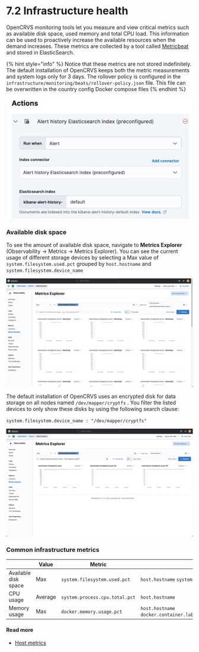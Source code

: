 # 7.2 Infrastructure health

OpenCRVS monitoring tools let you measure and view critical metrics such as available disk space, used memory and total CPU load. This information can be used to proactively increase the available resources when the demand increases. These metrics are collected by a tool called [Metricbeat](https://www.elastic.co/beats/metricbeat) and stored in ElasticSearch.&#x20;

{% hint style="info" %}
Notice that these metrics are not stored indefinitely. The default installation of OpenCRVS keeps both the metric measurements and system logs only for 3 days. The rollover policy is configured in the `infrastructure/monitoring/beats/rollover-policy.json` file. This file can be overwritten in the country config Docker compose files&#x20;
{% endhint %}

![](<../../.gitbook/assets/image (7) (1) (1).png>)

### Available disk space

To see the amount of available disk space, navigate to **Metrics Explorer** (Observability -> Metrics -> Metrics Explorer). You can see the current usage of different storage devices by selecting a Max value of `system.filesystem.used.pct` grouped by `host.hostname` and `system.filesystem.device_name`&#x20;

![](<../../.gitbook/assets/image (3) (1) (1).png>)

The default installation of OpenCRVS uses an encrypted disk for data storage on all nodes named `/dev/mapper/cryptfs` . You filter the listed devices to only show these disks by using the following search clause:

`system.filesystem.device_name : "/dev/mapper/cryptfs"`

![](<../../.gitbook/assets/image (5) (1) (1) (1).png>)



### Common infrastructure metrics

|                      | Value   | Metric                         | Grouped by                                                            | Filtered by                                             |
| -------------------- | ------- | ------------------------------ | --------------------------------------------------------------------- | ------------------------------------------------------- |
| Available disk space | Max     | `system.filesystem.used.pct`   | `host.hostname`  `system.filesystem.device_name`                      | `system.filesystem.device_name : "/dev/mapper/cryptfs"` |
| CPU usage            | Average | `system.process.cpu.total.pct` | `host.hostname`                                                       |                                                         |
| Memory usage         | Max     | `docker.memory.usage.pct`      | `host.hostname docker.container.labels.com_docker_swarm_service_name` |                                                         |

####

#### Read more

* [Host metrics](https://www.elastic.co/guide/en/observability/master/host-metrics.html)

